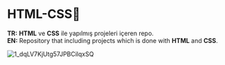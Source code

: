# HTML-CSS💫
<b>TR:</b> <b>HTML</b> ve <b>CSS</b> ile yapılmış projeleri içeren repo.<br>
<b>EN:</b> Repository that including projects which is done with <b>HTML</b> and <b>CSS</b>.<br>

![1_dqLV7KjUtg57JPBCilqxSQ](https://user-images.githubusercontent.com/109991448/200270113-cec6c74a-6b60-49ce-bebe-80a614233667.jpeg)



